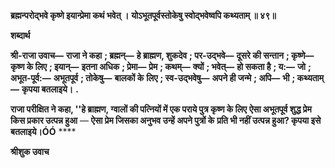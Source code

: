 **ब्रह्मन्परोद्भवे कृष्णे इयान्प्रेमा कथं भवेत् ।** **योऽभूतपूर्वस्तोकेषु स्वोद्भवेष्वपि कथ्यताम् ॥ ४९॥** 

**शब्दार्थ** 

**श्री-राजा उवाच—** **राजा ने कहा** **; ब्रह्मन्—** **हे ब्राह्मण, शुकदेव** **; पर-उद्भवे—** **दूसरे की सन्तान** **; कृष्णे—** **कृष्ण के लिए** **; इयान्—** **इतना अधिक** **; प्रेमा—** **प्रेम** **; कथम्—** **क्यों** **; भवेत्—** **हो सकता है** **; य:—** **जो** **; अभूत-पूर्व:—** **अभूतपूर्व** **; तोकेषु—** **बालकों के** **लिए** **; स्व-उद्भवेषु—** **अपने ही जन्मे** **; अपि—** **भी** **; कथ्यताम्—** **कृपया बतलाइये।** **.** 

**राजा परीक्षित ने कहा, ''हे ब्राह्मण, ग्वालों की पत्नियों में एक पराये पुत्र कृष्ण के लिए** **ऐसा अभूतपूर्व शुद्ध प्रेम किस प्रकार उत्पन्न हुआ** — **ऐसा प्रेम जिसका अनुभव उन्हें अपने पुत्रों के** **प्रति भी नहीं उत्पन्न हुआ? कृपया इसे बतलाइये।ÓÓ** **** 

**श्रीशुक उवाच** 
